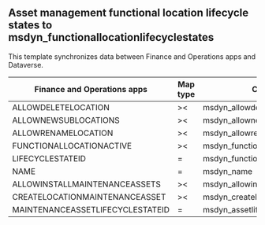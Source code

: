 ## Asset management functional location lifecycle states to msdyn_functionallocationlifecyclestates

This template synchronizes data between Finance and Operations apps and Dataverse.

Finance and Operations apps | Map type | Customer engagement apps | Default value
---|---|---|---
ALLOWDELETELOCATION | >< | msdyn_allowdeletelocation | 
ALLOWNEWSUBLOCATIONS | >< | msdyn_allownewsublocations | 
ALLOWRENAMELOCATION | >< | msdyn_allowrenamelocation | 
FUNCTIONALLOCATIONACTIVE | >< | msdyn_functionallocationactive | 
LIFECYCLESTATEID | = | msdyn_functionallocationlifecyclestate_id | 
NAME | = | msdyn_name | 
ALLOWINSTALLMAINTENANCEASSETS | >< | msdyn_allowinstallmaintenanceassets | 
CREATELOCATIONMAINTENANCEASSET | >< | msdyn_createlocationmaintenanceasset | 
MAINTENANCEASSETLIFECYCLESTATEID | = | msdyn_assetlifecyclestate.msdyn_assetlifecyclestate_id | 
